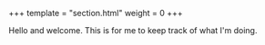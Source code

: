 +++
template = "section.html"
weight = 0
+++

Hello and welcome. This is for me to keep track of what I'm doing.